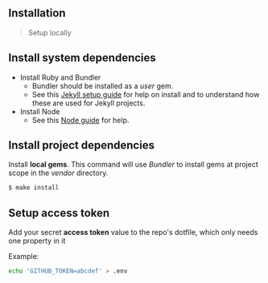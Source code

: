 ## Installation
> Setup locally

## Install system dependencies

- Install Ruby and Bundler
    - Bundler should be installed as a _user_ gem.
    - See this [Jekyll setup guide](https://github.com/MichaelCurrin/static-sites-generator-resources/blob/master/Jekyll/setup_and_run.md) for help on install and to understand how these are used for Jekyll projects.
- Install Node
    - See this [Node guide](https://github.com/MichaelCurrin/learn-to-code/blob/master/Scripting%20languages/JavaScript/node.md) for help.


## Install project dependencies

Install **local gems**. This command will use _Bundler_ to install gems at project scope in the _vendor_ directory.

```sh
$ make install
```

## Setup access token

Add your secret **access token** value to the repo's dotfile, which only needs one property in it

Example:

```sh
echo 'GITHUB_TOKEN=abcdef' > .env
```
